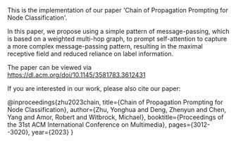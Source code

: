 This is the implementation of our paper 'Chain of Propagation Prompting for Node Classification'. 

In this paper, we propose using a simple pattern of message-passing, which is based on a weighted multi-hop graph, to prompt self-attention to capture a more complex message-passing pattern, 
resulting in the maximal receptive field and reduced reliance on label information. 

The paper can be viewed via https://dl.acm.org/doi/10.1145/3581783.3612431

If you are interested in our work, please also cite our paper:

@inproceedings{zhu2023chain,
  title={Chain of Propagation Prompting for Node Classification},
  author={Zhu, Yonghua and Deng, Zhenyun and Chen, Yang and Amor, Robert and Witbrock, Michael},
  booktitle={Proceedings of the 31st ACM International Conference on Multimedia},
  pages={3012--3020},
  year={2023}
}
